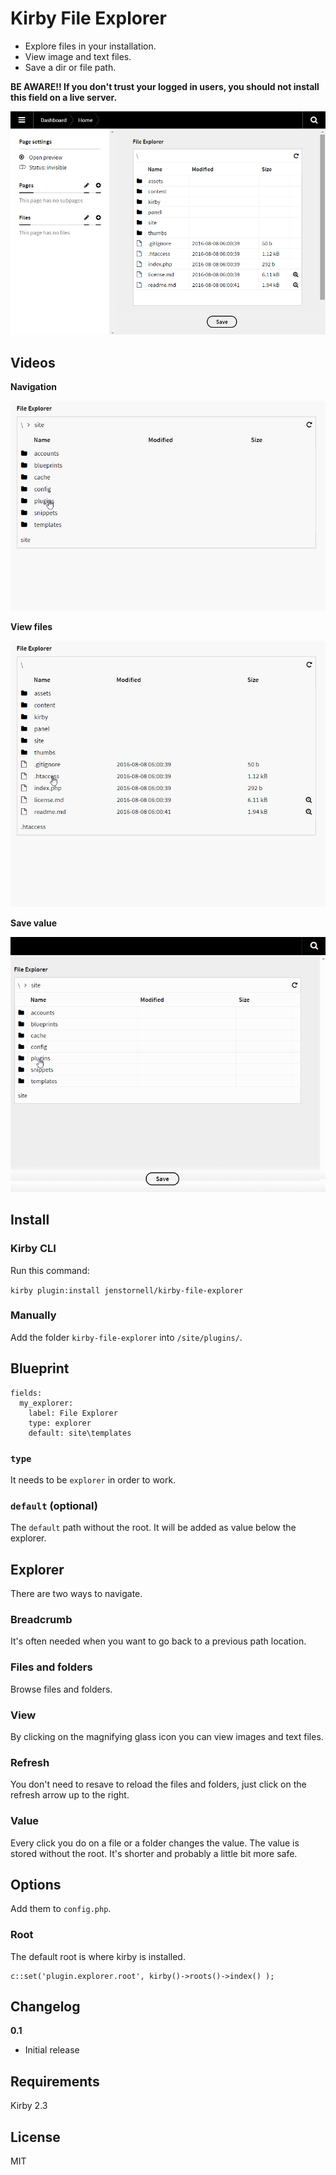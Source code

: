 # Kirby File Explorer

- Explore files in your installation.
- View image and text files.
- Save a dir or file path.

**BE AWARE!! If you don't trust your logged in users, you should not install this field on a live server.**

![](docs/screenshot.png)

## Videos

**Navigation**

![](docs/explorer.gif)

**View files**

![](docs/explorer2.gif)

**Save value**

![](docs/explorer3.gif)

## Install

### Kirby CLI

Run this command:

`kirby plugin:install jenstornell/kirby-file-explorer`

### Manually

Add the folder `kirby-file-explorer` into `/site/plugins/`.

## Blueprint

```
fields:
  my_explorer:
    label: File Explorer
    type: explorer
    default: site\templates
```

### `type`

It needs to be `explorer` in order to work.

### `default` (optional)

The `default` path without the root. It will be added as value below the explorer.

## Explorer

There are two ways to navigate.

### Breadcrumb

It's often needed when you want to go back to a previous path location.

### Files and folders

Browse files and folders.

### View

By clicking on the magnifying glass icon you can view images and text files.

### Refresh

You don't need to resave to reload the files and folders, just click on the refresh arrow up to the right.

### Value

Every click you do on a file or a folder changes the value. The value is stored without the root. It's shorter and probably a little bit more safe.

## Options

Add them to `config.php`.

### Root

The default root is where kirby is installed.

```
c::set('plugin.explorer.root', kirby()->roots()->index() );
```

## Changelog

**0.1**

- Initial release

## Requirements

Kirby 2.3

## License

MIT